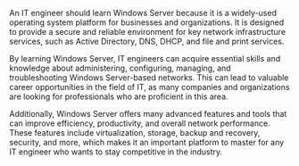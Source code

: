 An IT engineer should learn Windows Server because it is a widely-used operating system platform for businesses and organizations. It is designed to provide a secure and reliable environment for key network infrastructure services, such as Active Directory, DNS, DHCP, and file and print services.

By learning Windows Server, IT engineers can acquire essential skills and knowledge about administering, configuring, managing, and troubleshooting Windows Server-based networks. This can lead to valuable career opportunities in the field of IT, as many companies and organizations are looking for professionals who are proficient in this area.

Additionally, Windows Server offers many advanced features and tools that can improve efficiency, productivity, and overall network performance. These features include virtualization, storage, backup and recovery, security, and more, which makes it an important platform to master for any IT engineer who wants to stay competitive in the industry.
